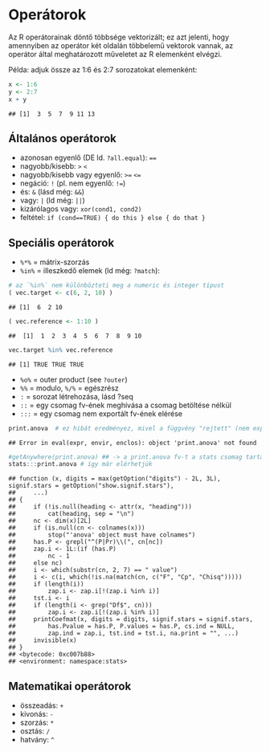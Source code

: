 # Operátorok

Az R operátorainak döntő többsége vektorizált; ez azt jelenti, hogy amennyiben
az operátor két oldalán többelemű vektorok vannak, az operátor által 
meghatározott műveletet az R elemenként elvégzi.

Példa: adjuk össze az 1:6 és 2:7 sorozatokat elemenként:

```r
x <- 1:6
y <- 2:7
x + y
```

```
## [1]  3  5  7  9 11 13
```

## Általános operátorok
- azonosan egyenlő (DE ld. `?all.equal`): `==`
- nagyobb/kisebb: `>` `<`
- nagyobb/kisebb vagy egyenlő: `>=` `<=`
- negáció: `!` (pl. nem egyenlő: `!=`)
- és: `&` (lásd még: `&&`)
- vagy: `|` (ld még: `||`)
- kizárólagos vagy: `xor(cond1, cond2)`
- feltétel: `if (cond==TRUE) { do this } else { do that }`

## Speciális operátorok
- `%*%` = mátrix-szorzás
- `%in%` = illeszkedő elemek (ld még: `?match`):

```r
# az `%in%` nem különbözteti meg a numeric és integer típust 
( vec.target <- c(6, 2, 10) )
```

```
## [1]  6  2 10
```

```r
( vec.reference <- 1:10 )
```

```
##  [1]  1  2  3  4  5  6  7  8  9 10
```

```r
vec.target %in% vec.reference
```

```
## [1] TRUE TRUE TRUE
```

- `%o%` = outer product (see `?outer`)
- `%%` = modulo, `%/%` = egészrész
- `:` = sorozat létrehozása, lásd ?seq 
- `::` = egy csomag fv-ének meghívása a csomag betöltése nélkül
- `:::` = egy csomag nem exportált fv-ének elérése

```r
print.anova  # ez hibát eredményez, mivel a függvény "rejtett" (nem exportált)
```

```
## Error in eval(expr, envir, enclos): object 'print.anova' not found
```

```r
#getAnywhere(print.anova) ## -> a print.anova fv-t a stats csomag tartalmazza
stats:::print.anova # így már elérhetjük
```

```
## function (x, digits = max(getOption("digits") - 2L, 3L), signif.stars = getOption("show.signif.stars"), 
##     ...) 
## {
##     if (!is.null(heading <- attr(x, "heading"))) 
##         cat(heading, sep = "\n")
##     nc <- dim(x)[2L]
##     if (is.null(cn <- colnames(x))) 
##         stop("'anova' object must have colnames")
##     has.P <- grepl("^(P|Pr)\\(", cn[nc])
##     zap.i <- 1L:(if (has.P) 
##         nc - 1
##     else nc)
##     i <- which(substr(cn, 2, 7) == " value")
##     i <- c(i, which(!is.na(match(cn, c("F", "Cp", "Chisq")))))
##     if (length(i)) 
##         zap.i <- zap.i[!(zap.i %in% i)]
##     tst.i <- i
##     if (length(i <- grep("Df$", cn))) 
##         zap.i <- zap.i[!(zap.i %in% i)]
##     printCoefmat(x, digits = digits, signif.stars = signif.stars, 
##         has.Pvalue = has.P, P.values = has.P, cs.ind = NULL, 
##         zap.ind = zap.i, tst.ind = tst.i, na.print = "", ...)
##     invisible(x)
## }
## <bytecode: 0xc007b88>
## <environment: namespace:stats>
```

## Matematikai operátorok
- összeadás: `+`
- kivonás: `-`
- szorzás: `*`
- osztás: `/`
- hatvány: `^`


